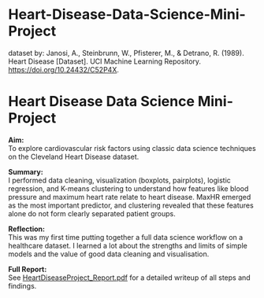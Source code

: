 # Heart-Disease-Data-Science-Mini-Project
dataset by:
Janosi, A., Steinbrunn, W., Pfisterer, M., & Detrano, R. (1989). Heart Disease [Dataset]. UCI Machine Learning Repository. https://doi.org/10.24432/C52P4X.

# Heart Disease Data Science Mini-Project

**Aim:**  
To explore cardiovascular risk factors using classic data science techniques on the Cleveland Heart Disease dataset.

**Summary:**  
I performed data cleaning, visualization (boxplots, pairplots), logistic regression, and K-means clustering to understand how features like blood pressure and maximum heart rate relate to heart disease. MaxHR emerged as the most important predictor, and clustering revealed that these features alone do not form clearly separated patient groups.

**Reflection:**  
This was my first time putting together a full data science workflow on a healthcare dataset. I learned a lot about the strengths and limits of simple models and the value of good data cleaning and visualisation.

**Full Report:**  
See [HeartDiseaseProject_Report.pdf](HeartDiseaseProject_Report.pdf) for a detailed writeup of all steps and findings.
